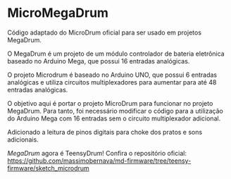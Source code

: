 # MicroMegaDrum
Código adaptado do MicroDrum oficial para ser usado em projetos MegaDrum.

O MegaDrum é um projeto de um módulo controlador de bateria eletrônica baseado no Arduino Mega,
que possui 16 entradas analógicas.

O projeto Microdrum é baseado no Arduino UNO, que possui 6 entradas analógicas e utiliza 
circuitos multiplexadores para aumentar para até 48 entradas analógicas.

O objetivo aqui é portar o projeto MicroDrum para funcionar no projeto MegaDrum. Para
tanto, foi necessário modificar o código para a utilização do Arduino Mega com 16 entradas
sem o circuito multiplexador adicional.

Adicionado a leitura de pinos digitais para choke dos pratos e sons adicionais.

*MegaDrum* agora é TeensyDrum!
Confira o repositório oficial: 
https://github.com/massimobernava/md-firmware/tree/teensy-firmware/sketch_microdrum


